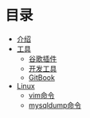 # 目录

* [介绍](README.md)
* [工具]()
	* [谷歌插件](Google_ext/gg-extension.md)
	* [开发工具](Tools/Tools.md)
	* [GitBook](OtherBlog/GitBook.md)
* [Linux]()
	* [vim命令](Linux/vim.md)
	* [mysqldump命令](Linux/mysqldump.md)
